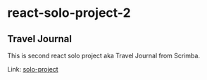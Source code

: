 # react-solo-project-2

## Travel Journal

This is second react solo project aka Travel Journal from Scrimba.

Link: [solo-project](https://sweet-bublanina-29b524.netlify.app/)
